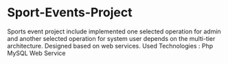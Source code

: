 # Sport-Events-Project

Sports event project include implemented one selected operation for admin and another selected operation for system user depends on the multi-tier architecture. Designed based on web services.
Used Technologies : 
Php
MySQL
Web Service
